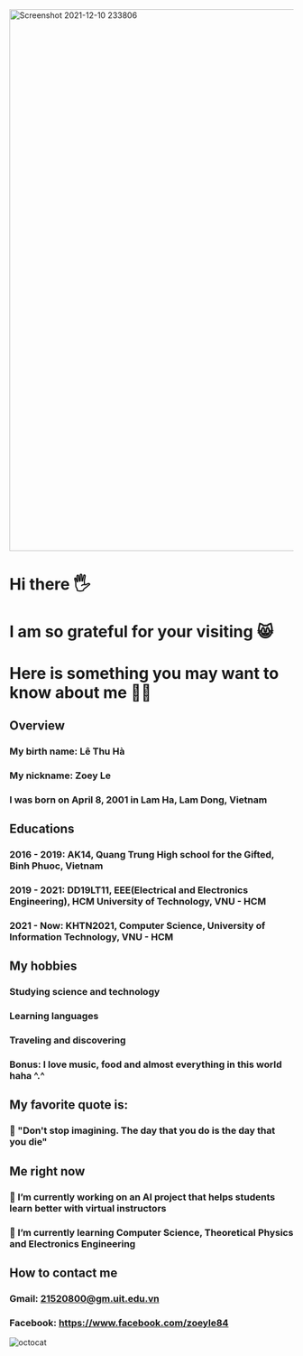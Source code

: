 <img width="960" alt="Screenshot 2021-12-10 233806" src="https://user-images.githubusercontent.com/94096493/145609196-964756dc-0136-4b7c-ad89-18a59d449bde.png">

# Hi there 🖐
# I am so grateful for your visiting 😸

# Here is something you may want to know about me 🐱‍💻


##   Overview

### My birth name: Lê Thu Hà 
### My nickname: Zoey Le
### I was born on April 8, 2001 in Lam Ha, Lam Dong, Vietnam


## Educations

### 2016 - 2019: AK14, Quang Trung High school for the Gifted, Binh Phuoc, Vietnam
### 2019 - 2021: DD19LT11, EEE(Electrical and Electronics Engineering), HCM University of Technology, VNU - HCM
### 2021 - Now: KHTN2021, Computer Science, University of Information Technology, VNU - HCM


## My hobbies

###  Studying science and technology
### Learning languages
### Traveling and discovering
### Bonus: I love music, food and almost everything in this world haha ^.^


## My favorite quote is: 

### 💭 "Don't stop imagining. The day that you do is the day that you die"

## Me right now 

### 🔭 I’m currently working on an AI project that helps students learn better with virtual instructors
### 🌱 I’m currently learning Computer Science, Theoretical Physics and Electronics Engineering


## How to contact me

### Gmail: 21520800@gm.uit.edu.vn
### Facebook: https://www.facebook.com/zoeyle84





 ![octocat](https://user-images.githubusercontent.com/94096493/145605714-3e86ab99-a106-40a8-a402-207d25fb59d3.png)

